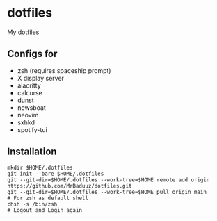 # dotfiles

My dotfiles

## Configs for

- zsh (requires spaceship prompt)
- X display server
- alacritty
- calcurse
- dunst
- newsboat
- neovim
- sxhkd
- spotify-tui

## Installation

```
mkdir $HOME/.dotfiles
git init --bare $HOME/.dotfiles
git --git-dir=$HOME/.dotfiles --work-tree=$HOME remote add origin https://github.com/MrBaduuz/dotfiles.git
git --git-dir=$HOME/.dotfiles --work-tree=$HOME pull origin main
# For zsh as default shell
chsh -s /bin/zsh
# Logout and Login again
```
